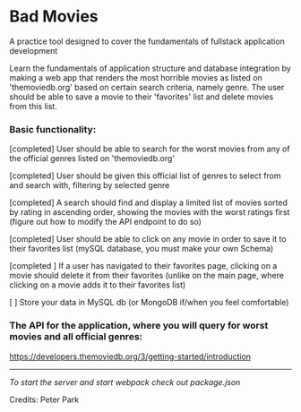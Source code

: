 # Bad Movies

A practice tool designed to cover the fundamentals of fullstack application development

Learn the fundamentals of application structure and database integration by making a web app that renders the most horrible movies as listed on 'themoviedb.org' based on certain search criteria, namely genre. The user should be able to save a movie to their 'favorites' list and delete movies from this list.

### Basic functionality:

[completed] User should be able to search for the worst movies from any of the official genres listed on 'themoviedb.org'

[completed] User should be given this official list of genres to select from and search with, filtering by selected genre

[completed] A search should find and display a limited list of movies sorted by rating in ascending order, showing the movies with the worst ratings first (figure out how to modify the API endpoint to do so)

[completed] User should be able to click on any movie in order to save it to their favorites list (mySQL database, you must make your own Schema)

[completed ] If a user has navigated to their favorites page, clicking on a movie should delete it from their favorites (unlike on the main page, where clicking on a movie adds it to their favorites list)

[ ] Store your data in MySQL db (or MongoDB if/when you feel comfortable)

### The API for the application, where you will query for worst movies and all official genres:

https://developers.themoviedb.org/3/getting-started/introduction

---

_To start the server and start webpack check out package.json_

Credits:
Peter Park
